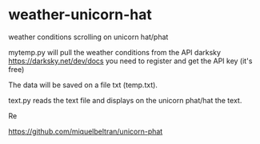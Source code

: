# weather-unicorn-hat
weather conditions scrolling on unicorn hat/phat

mytemp.py will pull the weather conditions from the API darksky 
https://darksky.net/dev/docs
you need to register and get the API key (it's free)

The data will be saved on a file txt (temp.txt).

text.py reads the text file and displays on the unicorn phat/hat the text.


Re

https://github.com/miquelbeltran/unicorn-phat
